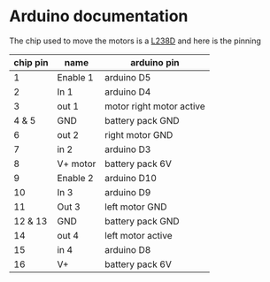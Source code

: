 # Arduino documentation

The chip used to move the motors is a [L238D](http://pdf.datasheetcatalog.com/datasheet/stmicroelectronics/1330.pdf) and here is the pinning

chip pin | name | arduino pin
---------|------|------------
1 | Enable 1 | arduino D5
2 | In 1 | arduino D4
3 | out 1 | motor right motor active
4 & 5 | GND	| battery pack GND
6 | out 2 |	right motor GND
7 | in 2 | arduino D3
8 | V+ motor |battery pack 6V
9 | Enable 2 |	arduino D10
10 | In 3 |	arduino D9
11 | Out 3 | left motor GND
12 & 13 |  GND | battery pack GND
14 | out 4 | left motor active
15 |  in 4 | arduino D8
16 | V+	| battery pack 6V
